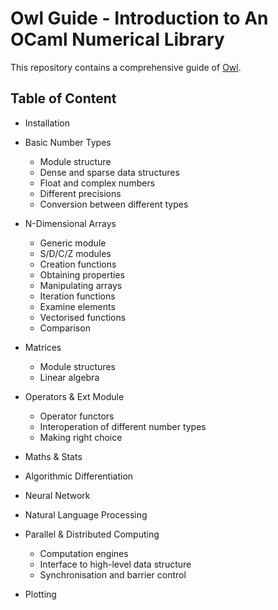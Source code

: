 # Owl Guide - Introduction to An OCaml Numerical Library

This repository contains a comprehensive guide of [Owl](https://github.com/ryanrhymes/owl).

## Table of Content

- Installation

- Basic Number Types
  - Module structure
  - Dense and sparse data structures
  - Float and complex numbers
  - Different precisions
  - Conversion between different types

- N-Dimensional Arrays
  - Generic module
  - S/D/C/Z modules
  - Creation functions
  - Obtaining properties
  - Manipulating arrays
  - Iteration functions
  - Examine elements
  - Vectorised functions
  - Comparison

- Matrices
  - Module structures
  - Linear algebra
  

- Operators & Ext Module
  - Operator functors
  - Interoperation of different number types
  - Making right choice

- Maths & Stats

- Algorithmic Differentiation

- Neural Network

- Natural Language Processing

- Parallel & Distributed Computing
  - Computation engines
  - Interface to high-level data structure
  - Synchronisation and barrier control

- Plotting
